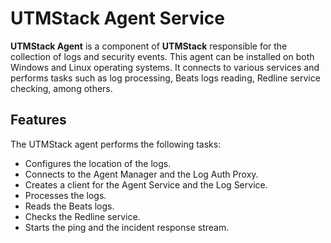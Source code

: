 # UTMStack Agent Service
**UTMStack Agent** is a component of **UTMStack** responsible for the collection of logs and security events. This agent can be installed on both Windows and Linux operating systems. It connects to various services and performs tasks such as log processing, Beats logs reading, Redline service checking, among others. 

## Features
The UTMStack agent performs the following tasks:
- Configures the location of the logs.
- Connects to the Agent Manager and the Log Auth Proxy.
- Creates a client for the Agent Service and the Log Service.
- Processes the logs.
- Reads the Beats logs.
- Checks the Redline service.
- Starts the ping and the incident response stream.
